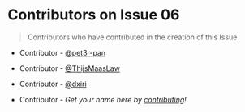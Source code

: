 # Contributors on Issue 06
> Contributors who have contributed in the creation of this Issue

- Contributor - [@pet3r-pan](https://github.com/pet3r-pan)
- Contributor - [@ThijsMaasLaw](https://github.com/ThijsMaasLaw)
- Contributor - [@dxiri](https://github.com/dxiri)

- Contributor - _Get your name here by [contributing](../info/#how-can-i-contribute)!_
